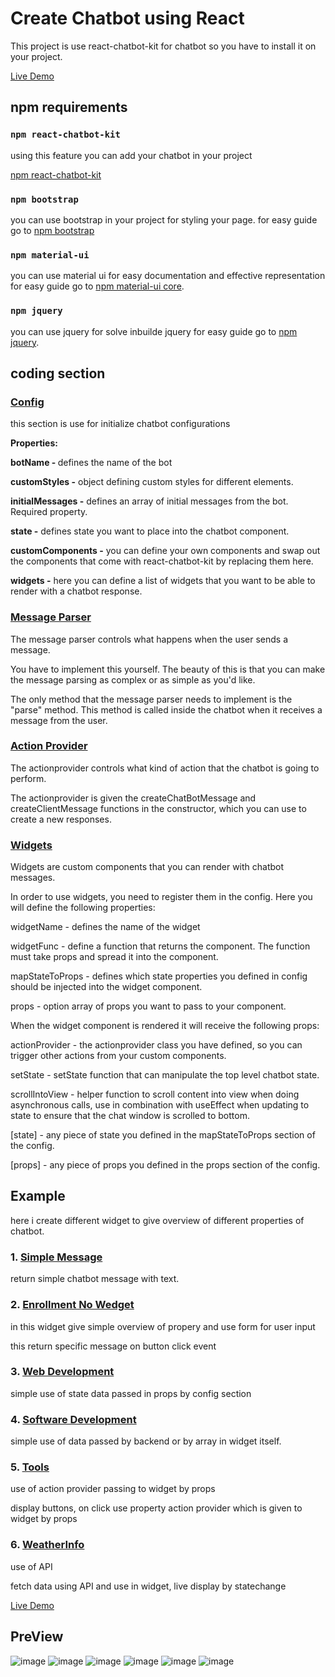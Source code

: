 # Create Chatbot using React 

This project is use react-chatbot-kit for chatbot so you have to install it on your project.

[Live Demo](https://kakadiyakeyur53.github.io/chatbot-using-react/)

## npm requirements

### `npm react-chatbot-kit`

using this feature you can add your chatbot in your project 

[npm react-chatbot-kit](https://www.npmjs.com/package/react-chatbot-kit)

### `npm bootstrap`

you can use bootstrap in your project for styling your page.
for easy guide go to [npm bootstrap](https://www.npmjs.com/package/bootstrap)

### `npm material-ui`

you can use material ui for easy documentation and effective representation
for easy guide go to [npm material-ui core](https://www.npmjs.com/package/@material-ui/core).

### `npm jquery`

you can use jquery for solve inbuilde jquery
for easy guide go to [npm jquery](https://www.npmjs.com/package/jquery).

## coding section

### [Config](https://github.com/kakadiyakeyur53/chatbot-using-react/blob/main/src/Config.jsx)
this section is use for initialize chatbot configurations

<b>Properties:</b>

<b>botName - </b>defines the name of the bot

<b>customStyles -</b> object defining custom styles for different elements.

<b>initialMessages -</b> defines an array of initial messages from the bot. Required property.

<b>state -</b> defines state you want to place into the chatbot component.

<b>customComponents -</b> you can define your own components and swap out the components that come with react-chatbot-kit by replacing them here.

<b>widgets -</b> here you can define a list of widgets that you want to be able to render with a chatbot response.

### [Message Parser](https://github.com/kakadiyakeyur53/chatbot-using-react/blob/main/src/MessageParser.jsx)

The message parser controls what happens when the user sends a message.

You have to implement this yourself. The beauty of this is that you can make the message parsing as complex or as simple as you'd like.

The only method that the message parser needs to implement is the "parse" method. This method is called inside the chatbot when it receives a message from the user.

### [Action Provider](https://github.com/kakadiyakeyur53/chatbot-using-react/blob/main/src/ActionProvider.jsx)

The actionprovider controls what kind of action that the chatbot is going to perform.

The actionprovider is given the createChatBotMessage and createClientMessage functions in the constructor, which you can use to create a new responses.

### [Widgets](https://github.com/kakadiyakeyur53/chatbot-using-react/tree/main/src/widgets)

Widgets are custom components that you can render with chatbot messages.

In order to use widgets, you need to register them in the config. Here you will define the following properties:

widgetName - defines the name of the widget

widgetFunc - define a function that returns the component. The function must take props and spread it into the component.

mapStateToProps - defines which state properties you defined in config should be injected into the widget component.

props - option array of props you want to pass to your component.

When the widget component is rendered it will receive the following props:

actionProvider - the actionprovider class you have defined, so you can trigger other actions from your custom components.

setState - setState function that can manipulate the top level chatbot state.

scrollIntoView - helper function to scroll content into view when doing asynchronous calls, use in combination with useEffect when updating to state to ensure that the chat window is scrolled to bottom.

[state] - any piece of state you defined in the mapStateToProps section of the config.

[props] - any piece of props you defined in the props section of the config.

## Example

here i create different widget to give overview of different properties of chatbot.
### 1. [Simple Message](https://github.com/kakadiyakeyur53)

return simple chatbot message with text.

### 2. [Enrollment No Wedget](https://github.com/kakadiyakeyur53/chatbot-using-react/blob/main/src/widgets/EnrollmentNo.jsx)

in this widget give simple overview of propery and use form for user input

this return specific message on button click event

### 3. [Web Development](https://github.com/kakadiyakeyur53/chatbot-using-react/blob/main/src/widgets/WebDevelopment.jsx)

simple use of state data passed in props by config section

### 4. [Software Development](https://github.com/kakadiyakeyur53/chatbot-using-react/blob/main/src/widgets/SoftwareDevelopment.jsx)

simple use of data passed by backend or by array in widget itself.

### 5. [Tools](https://github.com/kakadiyakeyur53/chatbot-using-react/blob/main/src/widgets/Tools.jsx)

use of action provider passing to widget by props

display buttons, on click use property action provider which is given to widget by props

### 6. [WeatherInfo](https://github.com/kakadiyakeyur53/chatbot-using-react/blob/main/src/widgets/WeatherInfo.jsx)

use of API

fetch data using API and use in widget, live display by statechange

[Live Demo](https://kakadiyakeyur53.github.io/chatbot-using-react/)

## PreView

![image](https://user-images.githubusercontent.com/67643835/116774570-53620c80-aa12-11eb-9131-402d55f15e5d.png)
![image](https://user-images.githubusercontent.com/67643835/116774581-6c6abd80-aa12-11eb-8ccb-a03823de97de.png)
![image](https://user-images.githubusercontent.com/67643835/116774596-83a9ab00-aa12-11eb-9413-0a69e51f9345.png)
![image](https://user-images.githubusercontent.com/67643835/116774652-ed29b980-aa12-11eb-9350-264b6fd70180.png)
![image](https://user-images.githubusercontent.com/67643835/116774727-63c6b700-aa13-11eb-9790-91e5c1d92459.png)
![image](https://user-images.githubusercontent.com/67643835/116774747-7e009500-aa13-11eb-9ff9-846b54d92496.png)

